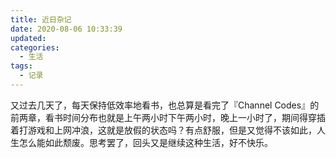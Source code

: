 ```yaml
---
title: 近日杂记
date: 2020-08-06 10:33:39
updated:
categories:
  - 生活
tags:
  - 记录
---
```

又过去几天了，每天保持低效率地看书，也总算是看完了『Channel   Codes』的前两章，看书时间分布也就是上午两小时下午两小时，晚上一小时了，期间得穿插着打游戏和上网冲浪，这就是放假的状态吗？有点舒服，但是又觉得不该如此，人生怎么能如此颓废。思考罢了，回头又是继续这种生活，好不快乐。

<!--- more -->

